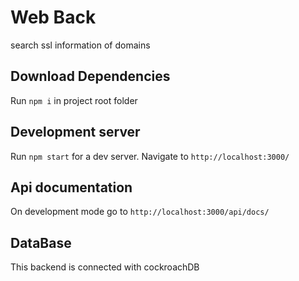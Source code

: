 # Web Back
 search ssl information of domains

## Download Dependencies

Run `npm i` in project root folder

## Development server

Run `npm start` for a dev server. Navigate to `http://localhost:3000/`

## Api documentation

On development mode go to `http://localhost:3000/api/docs/`

## DataBase

This backend is connected with cockroachDB


